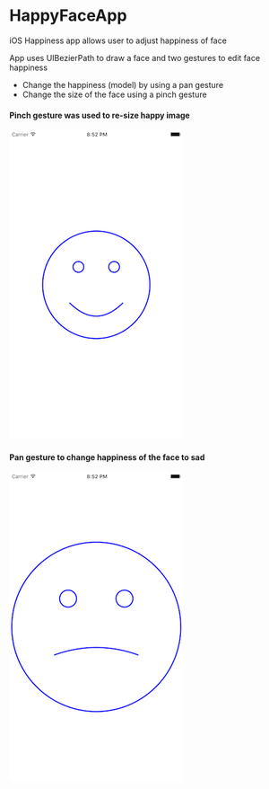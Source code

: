 # HappyFaceApp
iOS Happiness app allows user to adjust happiness of face

App uses UIBezierPath to draw a face and two gestures to edit face happiness
* Change the happiness (model) by using a pan gesture
* Change the size of the face using a pinch gesture

#### Pinch gesture was used to re-size happy image
![alt tag](https://github.com/Marquis103/HappyFaceApp/blob/master/screenshots/FacesHappy.png)

#### Pan gesture to change happiness of the face to sad
![alt tag](https://github.com/Marquis103/HappyFaceApp/blob/master/screenshots/FacesLowHappiness.png)
